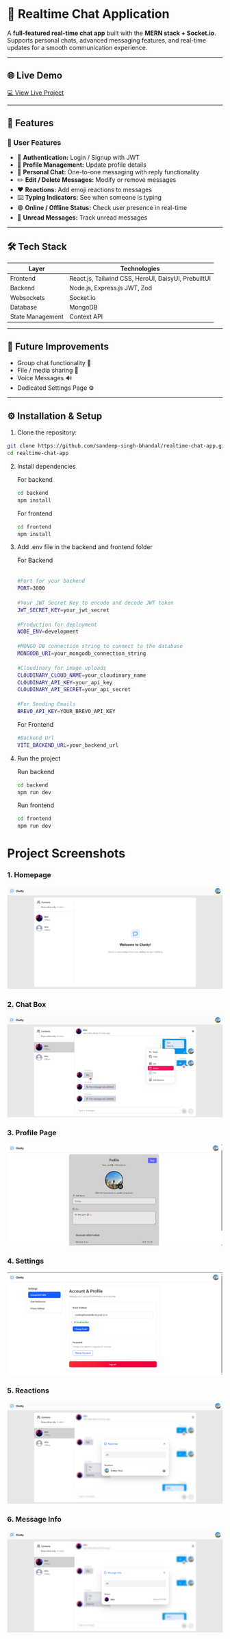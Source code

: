# 💬 Realtime Chat Application

A **full-featured real-time chat app** built with the **MERN stack + Socket.io**.  
Supports personal chats, advanced messaging features, and real-time updates for a smooth communication experience.

---

## 🌐 Live Demo

[💻 View Live Project](https://real-time-chat-app-pink-tau.vercel.app/)  

---

## 🚀 Features

### 👤 User Features

- 🔐 **Authentication:** Login / Signup with JWT  
- 👤 **Profile Management:** Update profile details  
- 💬 **Personal Chat:** One-to-one messaging with reply functionality  
- ✏️ **Edit / Delete Messages:** Modify or remove messages  
- ❤️ **Reactions:** Add emoji reactions to messages  
- ⌨️ **Typing Indicators:** See when someone is typing  
- 🟢 **Online / Offline Status:** Check user presence in real-time  
- 📩 **Unread Messages:** Track unread messages  

---

## 🛠️ Tech Stack

| Layer      | Technologies           |
| ---------- | -------------------- |
| Frontend   | React.js, Tailwind CSS, HeroUI, DaisyUI, PrebuiltUI |
| Backend    | Node.js, Express.js JWT, Zod |
| Websockets | Socket.io |
| Database   | MongoDB               |
| State Management | Context API |

---

## 🔮 Future Improvements

- Group chat functionality 👥  
- File / media sharing 📎  
- Voice Messages 🔊 
- Dedicated Settings Page ⚙️

---

## ⚙️ Installation & Setup

1. Clone the repository:

```bash
git clone https://github.com/sandeep-singh-bhandal/realtime-chat-app.git
cd realtime-chat-app

```

2. Install dependencies

   For backend

   ```bash
   cd backend
   npm install
   ```

   For frontend

   ```bash
   cd frontend
   npm install
   ```

3. Add .env file in the backend and frontend folder

   For Backend

   ```bash
   
   #Port for your backend
   PORT=3000

   #Your JWT Secret Key to encode and decode JWT token
   JWT_SECRET_KEY=your_jwt_secret

   #Production for deployment
   NODE_ENV=development

   #MONGO DB connection string to connect to the database
   MONGODB_URI=your_mongodb_connection_string

   #Cloudinary for image uploads
   CLOUDINARY_CLOUD_NAME=your_cloudinary_name
   CLOUDINARY_API_KEY=your_api_key
   CLOUDINARY_API_SECRET=your_api_secret

   #For Sending Emails
   BREVO_API_KEY=YOUR_BREVO_API_KEY


   ```

   For Frontend

   ```bash
   #Backend Url
   VITE_BACKEND_URL=your_backend_url
   ```

4. Run the project

   Run backend

   ```bash
   cd backend
   npm run dev
   ```

   Run frontend

   ```bash
   cd frontend
   npm run dev
   ```

# Project Screenshots

### 1. Homepage

![Homepage](images/homepage.png)

### 2. Chat Box

![Chat Box ](images/chatbox.png)

### 3. Profile Page

![Profile Page](images/profile_page.png)

### 4. Settings

![Settings](images/settings.png)

### 5. Reactions

![Reactions](images/reactions.png)

### 6. Message Info

![Message Info](images/message_info.png)
